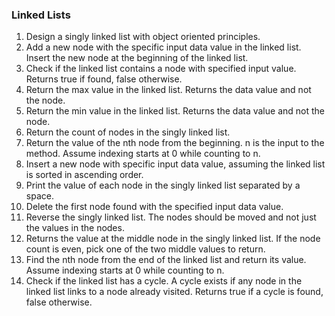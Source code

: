 ### Linked Lists

1. Design a singly linked list with object oriented principles.
1. Add a new node with the specific input data value in the linked list. Insert the new node at the beginning of the linked list.
1. Check if the linked list contains a node with specified input value. Returns true if found, false otherwise.
1. Return the max value in the linked list. Returns the data value and not the node.
1. Return the min value in the linked list. Returns the data value and not the node.
1. Return the count of nodes in the singly linked list.
1. Return the value of the nth node from the beginning. n is the input to the method. Assume indexing starts at 0 while counting to n.
1. Insert a new node with specific input data value, assuming the linked list is sorted in ascending order.
1. Print the value of each node in the singly linked list separated by a space.
1. Delete the first node found with the specified input data value.
1. Reverse the singly linked list. The nodes should be moved and not just the values in the nodes.
1. Returns the value at the middle node in the singly linked list. If the node count is even, pick one of the two middle values to return.
1. Find the nth node from the end of the linked list and return its value. Assume indexing starts at 0 while counting to n.
1. Check if the linked list has a cycle. A cycle exists if any node in the linked list links to a node already visited. Returns true if a cycle is found, false otherwise.
